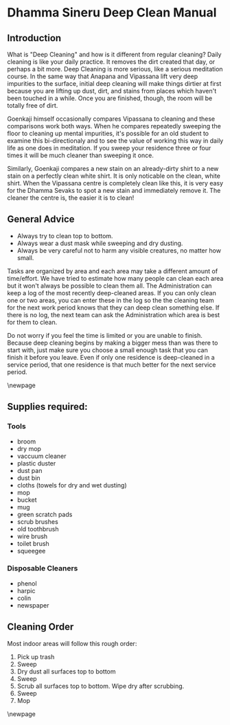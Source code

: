 
# Dhamma Sineru Deep Clean Manual


## Introduction

What is "Deep Cleaning" and how is it different from regular cleaning? Daily cleaning is like your daily practice. It removes the dirt created that day, or perhaps a bit more. Deep Cleaning is more serious, like a serious meditation course. In the same way that Anapana and Vipassana lift very deep impurities to the surface, initial deep cleaning will make things dirtier at first because you are lifting up dust, dirt, and stains from places which haven't been touched in a while. Once you are finished, though, the room will be totally free of dirt.

Goenkaji himself occasionally compares Vipassana to cleaning and these comparisons work both ways. When he compares repeatedly sweeping the floor to cleaning up mental impurities, it's possible for an old student to examine this bi-directionaly and to see the value of working this way in daily life as one does in meditation. If you sweep your residence three or four times it will be much cleaner than sweeping it once.

Similarly, Goenkaji compares a new stain on an already-dirty shirt to a new stain on a perfectly clean white shirt. It is only noticable on the clean, white shirt. When the Vipassana centre is completely clean like this, it is very easy for the Dhamma Sevaks to spot a new stain and immediately remove it. The cleaner the centre is, the easier it is to clean!


## General Advice

- Always try to clean top to bottom.
- Always wear a dust mask while sweeping and dry dusting.
- Always be very careful not to harm any visible creatures, no matter how small.

Tasks are organized by area and each area may take a different amount of time/effort. We have tried to estimate how many people can clean each area but it won't always be possible to clean them all. The Administration can keep a log of the most recently deep-cleaned areas. If you can only clean one or two areas, you can enter these in the log so the the cleaning team for the next work period knows that they can deep clean something else. If there is no log, the next team can ask the Administration which area is best for them to clean.

Do not worry if you feel the time is limited or you are unable to finish. Because deep cleaning begins by making a bigger mess than was there to start with, just make sure you choose a small enough task that you can finish it before you leave. Even if only one residence is deep-cleaned in a service period, that one residence is that much better for the next service period.

\newpage

## Supplies required:

### Tools

- broom
- dry mop
- vaccuum cleaner
- plastic duster
- dust pan
- dust bin
- cloths (towels for dry and wet dusting)
- mop
- bucket
- mug
- green scratch pads
- scrub brushes
- old toothbrush
- wire brush
- toilet brush
- squeegee

### Disposable Cleaners

- phenol
- harpic
- colin
- newspaper


## Cleaning Order

Most indoor areas will follow this rough order:

1. Pick up trash
2. Sweep
3. Dry dust all surfaces top to bottom
4. Sweep
5. Scrub all surfaces top to bottom. Wipe dry after scrubbing.
6. Sweep
7. Mop

\newpage
